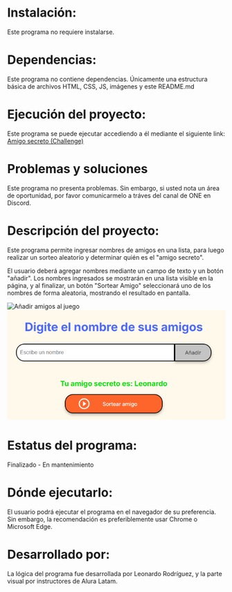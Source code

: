 # Instalación:
Este programa no requiere instalarse. 

# Dependencias:
Este programa no contiene dependencias. Únicamente una estructura básica de archivos HTML, CSS, JS, imágenes y este README.md

# Ejecución del proyecto:
Este programa se puede ejecutar accediendo a él mediante el siguiente link: [Amigo secreto (Challenge)](https://leo-rodriguez-s.github.io/Amigo-Secreto-Challenge-/)

# Problemas y soluciones
Este programa no presenta problemas. Sin embargo, si usted nota un área de oportunidad, por favor comunicarmelo a tráves del canal de ONE en Discord. 

# Descripción del proyecto:
Este programa permite ingresar nombres de amigos en una lista, para luego realizar un sorteo aleatorio y determinar quién es el "amigo secreto".

El usuario deberá agregar nombres mediante un campo de texto y un botón "añadir". Los nombres ingresados se mostrarán en una lista visible en la página, y al finalizar, un botón "Sortear Amigo" seleccionará uno de los nombres de forma aleatoria, mostrando el resultado en pantalla.

![Añadir amigos al juego](https://github.com/Leo-Rodriguez-S/Amigo-Secreto-Challenge-/blob/main/assets/A%C3%B1adir%20amigos.PNG)
![Sortear jugadores](https://github.com/Leo-Rodriguez-S/Amigo-Secreto-Challenge-/blob/main/assets/Sortear%20amigos.PNG)

# Estatus del programa:
Finalizado - En mantenimiento

# Dónde ejecutarlo:
El usuario podrá ejecutar el programa en el navegador de su preferencia. Sin embargo, la recomendación es preferiblemente usar Chrome o Microsoft Edge.

# Desarrollado por:
La lógica del programa fue desarrollada por Leonardo Rodríguez, y la parte visual por instructores de Alura Latam.  